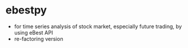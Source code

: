 # ebestpy
- for time series analysis of stock market, especially future trading, by using eBest API
- re-factoring version 